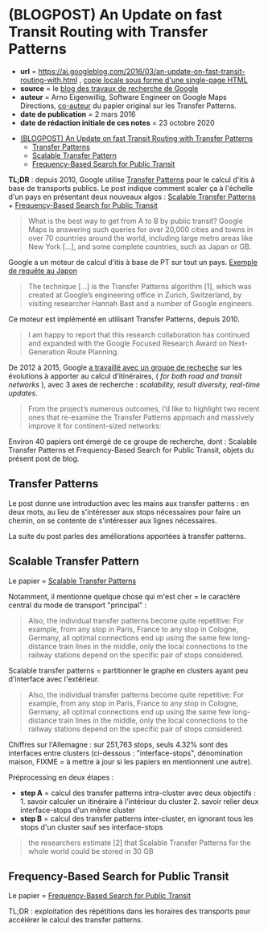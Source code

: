 # (BLOGPOST) An Update on fast Transit Routing with Transfer Patterns

- **url** = https://ai.googleblog.com/2016/03/an-update-on-fast-transit-routing-with.html , [copie locale sous forme d'une single-page HTML](LOCALCOPIES/2016-03-02-post-google-transfer-patterns_LOCALCOPY.html)
- **source** = le [blog des travaux de recherche de Google](https://ai.googleblog.com/)
- **auteur** = Arno Eigenwillig, Software Engineer on Google Maps Directions, [co-auteur](https://research.google/people/author39322/) du papier original sur les Transfer Patterns.
- **date de publication** = 2 mars 2016
- **date de rédaction initiale de ces notes** = 23 octobre 2020

* [(BLOGPOST) An Update on fast Transit Routing with Transfer Patterns](#blogpost-an-update-on-fast-transit-routing-with-transfer-patterns)
   * [Transfer Patterns](#transfer-patterns)
   * [Scalable Transfer Pattern](#scalable-transfer-pattern)
   * [Frequency-Based Search for Public Transit](#frequency-based-search-for-public-transit)

**TL;DR** : depuis 2010, Google utilise [Transfer Patterns](2010-transfer-patterns-article.md) pour le calcul d'itis à base de transports publics. Le post indique comment scaler ça à l'échelle d'un pays en présentant deux nouveaux algos : [Scalable Transfer Patterns](https://ad-publications.cs.uni-freiburg.de/ALENEX_scalable_tp_BHS_2016.pdf) + [Frequency-Based Search for Public Transit](2014-frequency-based-search.md)

> What is the best way to get from A to B by public transit? Google Maps is answering such queries for over 20,000 cities and towns in over 70 countries around the world, including large metro areas like New York [...], and some complete countries, such as Japan or GB.

Google a un moteur de calcul d'itis à base de PT sur tout un pays. [Exemple de requête au Japon](https://www.google.fr/maps/dir/34.6966168,135.4919625/37.8862738,139.0902467/@36.286131,135.0544179,7z/data=!3m1!4b1!4m2!4m1!3e3)

> The technique [...] is the Transfer Patterns algorithm [1], which was created at Google’s engineering office in Zurich, Switzerland, by visiting researcher Hannah Bast and a number of Google engineers.

Ce moteur est implémenté en utilisant Transfer Patterns, depuis 2010.

> I am happy to report that this research collaboration has continued and expanded with the Google Focused Research Award on Next-Generation Route Planning.

De 2012 à 2015, Google [a travaillé avec un groupe de recheche](2012-to-2015-google-research-next-generation-route-planning.md) sur les évolutions à apporter au calcul d'itinéraires, ( *for both road and transit networks* ), avec 3 axes de recherche : *scalability, result diversity, real-time updates*.

> From the project’s numerous outcomes, I’d like to highlight two recent ones that re-examine the Transfer Patterns approach and massively improve it for continent-sized networks:

Environ 40 papiers ont émergé de ce groupe de recherche, dont : Scalable Transfer Patterns et Frequency-Based Search for Public Transit, objets du présent post de blog.

## Transfer Patterns

Le post donne une introduction avec les mains aux transfer patterns : en deux mots, au lieu de s'intéresser aux stops nécessaires pour faire un chemin, on se contente de s'intéresser aux lignes nécessaires.

La suite du post parles des améliorations apportées à transfer patterns.

## Scalable Transfer Pattern

Le papier = [Scalable Transfer Patterns](https://ad-publications.cs.uni-freiburg.de/ALENEX_scalable_tp_BHS_2016.pdf)

Notamment, il mentionne quelque chose qui m'est cher = le caractère central du mode de transport "principal" :

> Also, the individual transfer patterns become quite repetitive: For example, from any stop in Paris, France to any stop in Cologne, Germany, all optimal connections end up using the same few long-distance train lines in the middle, only the local connections to the railway stations depend on the specific pair of stops considered.

Scalable transfer patterns = partitionner le graphe en clusters ayant peu d'interface avec l'extérieur.

> Also, the individual transfer patterns become quite repetitive: For example, from any stop in Paris, France to any stop in Cologne, Germany, all optimal connections end up using the same few long-distance train lines in the middle, only the local connections to the railway stations depend on the specific pair of stops considered.

Chiffres sur l'Allemagne : sur 251,763 stops, seuls 4.32% sont des interfaces entre clusters (ci-dessous : "interface-stops", dénomination maison, FIXME = à mettre à jour si les papiers en mentionnent une autre).

Préprocessing en deux étapes :

- **step A** = calcul des transfer patterns intra-cluster avec deux objectifs : 1. savoir calculer un itinéraire à l'intérieur du cluster 2. savoir relier deux interface-stops d'un même cluster
- **step B** = calcul des transfer patterns inter-cluster, en ignorant tous les stops d'un cluster sauf ses interface-stops

> the researchers estimate [2] that Scalable Transfer Patterns for the whole world could be stored in 30 GB

##  Frequency-Based Search for Public Transit

Le papier = [Frequency-Based Search for Public Transit](2014-frequency-based-search.md)

TL;DR : exploitation des répétitions dans les horaires des transports pour accélérer le calcul des transfer patterns.

